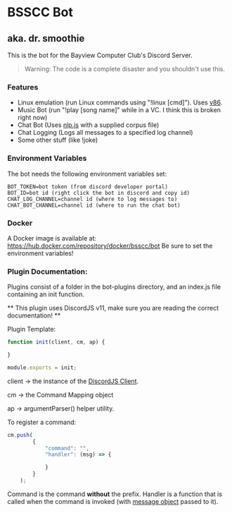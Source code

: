 # BSSCC Bot
## aka. dr. smoothie

This is the bot for the Bayview Computer Club's Discord Server. 

> Warning: The code is a complete disaster and you shouldn't use this.


### Features

* Linux emulation (run Linux commands using "!linux [cmd]"). Uses [v86](https://github.com/copy/v86).
* Music Bot (run "!play [song name]" while in a VC. I think this is broken right now)
* Chat Bot (Uses [nlp.js](https://github.com/axa-group/nlp.js) with a supplied corpus file)
* Chat Logging (Logs all messages to a specified log channel)
* Some other stuff (like !joke)

### Environment Variables
The bot needs the following environment variables set:
```dotenv
BOT_TOKEN=bot token (from discord developer portal)
BOT_ID=bot id (right click the bot in discord and copy id)
CHAT_LOG_CHANNEL=channel id (where to log messages to)
CHAT_BOT_CHANNEL=channel id (where to run the chat bot)
```

### Docker
A Docker image is available at: https://hub.docker.com/repository/docker/bsscc/bot
Be sure to set the environment variables!

### Plugin Documentation:

Plugins consist of a folder in the bot-plugins directory, and an index.js file containing an init function.

** This plugin uses DiscordJS v11, make sure you are reading the correct documentation! **

Plugin Template:
```javascript
function init(client, cm, ap) {

}

module.exports = init;

```
client -> the instance of the [DiscordJS Client](https://discord.js.org/#/docs/main/v11/class/Client).

cm -> the Command Mapping object

ap -> argumentParser() helper utility.


To register a command:
```javascript
cm.push(
        {
            "command": "",
            "handler": (msg) => {

            }
        }
    );
```
Command is the command **without** the prefix. Handler is a function that is 
called when the command is invoked (with [message object](https://discord.js.org/#/docs/main/stable/class/Message) passed to it).
